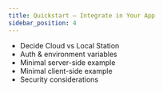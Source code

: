 ```yaml
---
title: Quickstart — Integrate in Your App
sidebar_position: 4
---
```


- Decide Cloud vs Local Station
- Auth & environment variables
- Minimal server-side example
- Minimal client-side example
- Security considerations
